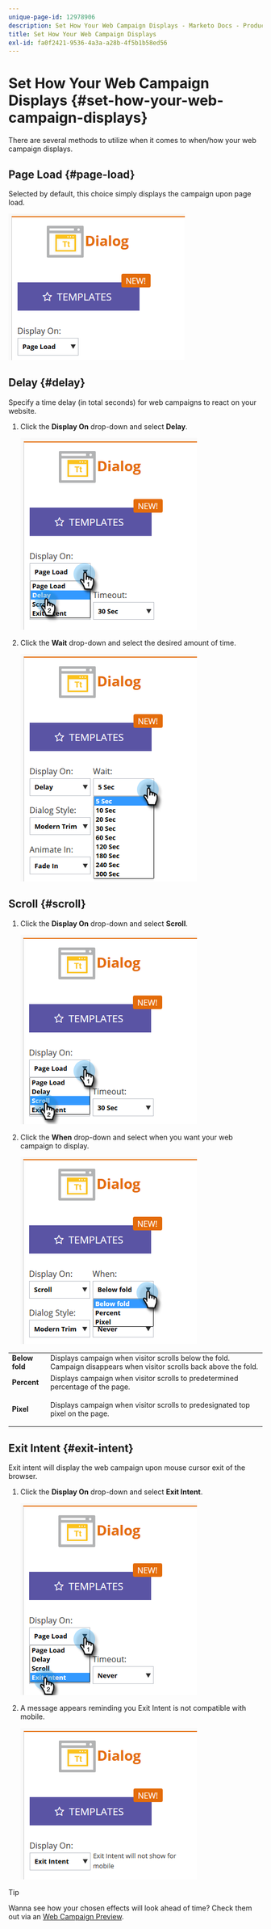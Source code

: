```yaml
---
unique-page-id: 12978906
description: Set How Your Web Campaign Displays - Marketo Docs - Product Documentation
title: Set How Your Web Campaign Displays
exl-id: fa0f2421-9536-4a3a-a28b-4f5b1b58ed56
---
```

# Set How Your Web Campaign Displays {#set-how-your-web-campaign-displays}

There are several methods to utilize when it comes to when/how your web campaign displays.

## Page Load {#page-load}

Selected by default, this choice simply displays the campaign upon page load.

![](assets/pl1.png)

## Delay {#delay}

Specify a time delay (in total seconds) for web campaigns to react on your website.

1. Click the **Display On** drop-down and select **Delay**.

   ![](assets/d1.png)

1. Click the **Wait** drop-down and select the desired amount of time.

   ![](assets/d2.png)

## Scroll {#scroll}

1. Click the **Display On** drop-down and select **Scroll**.

   ![](assets/s1.png)

1. Click the **When** drop-down and select when you want your web campaign to display.

   ![](assets/s2.png)

<table> 
 <tbody> 
  <tr> 
   <td><strong>Below fold</strong></td> 
   <td>Displays campaign when visitor scrolls below the fold. Campaign disappears when visitor scrolls back above the fold.</td> 
  </tr> 
  <tr> 
   <td><strong>Percent</strong></td> 
   <td>Displays campaign when visitor scrolls to predetermined percentage of the page.</td> 
  </tr> 
  <tr> 
   <td><strong>Pixel</strong></td> 
   <td><p>Displays campaign when visitor scrolls to predesignated top pixel on the page.</p></td> 
  </tr> 
 </tbody> 
</table>

## Exit Intent {#exit-intent}

Exit intent will display the web campaign upon mouse cursor exit of the browser.

1. Click the **Display On** drop-down and select **Exit Intent**.

   ![](assets/ei1.png)

1. A message appears reminding you Exit Intent is not compatible with mobile.

   ![](assets/ei2.png)

>[!TIP]
>
>Wanna see how your chosen effects will look ahead of time? Check them out via an [Web Campaign Preview](/help/marketo/product-docs/web-personalization/working-with-web-campaigns/preview-and-test-a-web-campaign.md).
